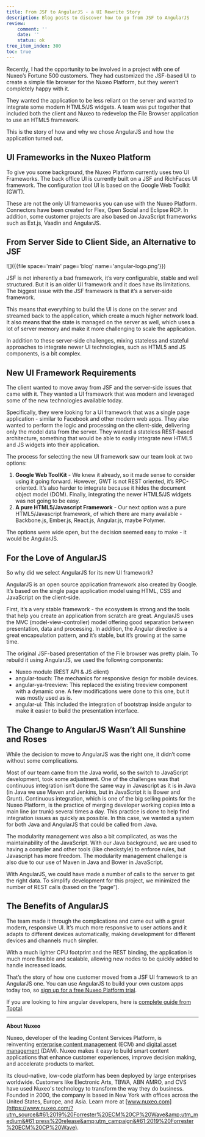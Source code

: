 ```yaml
---
title: From JSF to AngularJS - a UI Rewrite Story
description: Blog posts to discover how to go from JSF to AngularJS
review:
    comment: ''
    date: ''
    status: ok
tree_item_index: 300
toc: true
---
```

Recently, I had the opportunity to be involved in a project with one of Nuxeo’s Fortune 500 customers. They had customized the JSF-based UI to create a simple file browser for the Nuxeo Platform, but they weren’t completely happy with it.

They wanted the application to be less reliant on the server and wanted to integrate some modern HTML5/JS widgets. A team was put together that included both the client and Nuxeo to redevelop the File Browser application to use an HTML5 framework.

This is the story of how and why we chose AngularJS and how the application turned out.

## UI Frameworks in the Nuxeo Platform

To give you some background, the Nuxeo Platform currently uses two UI Frameworks. The back office UI is currently built on a JSF and RichFaces UI framework. The configuration tool UI is based on the Google Web Toolkit (GWT).

These are not the only UI frameworks you can use with the Nuxeo Platform. Connectors have been created for Flex, Open Social and Eclipse RCP. In addition, some customer projects are also based on JavaScript frameworks such as Ext.js, Vaadin and AngularJS.

## From Server Side to Client Side, an Alternative to JSF

![]({{file space='main' page='blog' name='angular-logo.png'}})

JSF is not inherently a bad framework, it’s very configurable, stable and well structured. But it is an older UI framework and it does have its limitations. The biggest issue with the JSF framework is that it’s a server-side framework.

This means that everything to build the UI is done on the server and streamed back to the application, which create a much higher network load. It also means that the state is managed on the server as well, which uses a lot of server memory and make it more challenging to scale the application.

In addition to these server-side challenges, mixing stateless and stateful approaches to integrate newer UI technologies, such as HTML5 and JS components, is a bit complex.

## New UI Framework Requirements

The client wanted to move away from JSF and the server-side issues that came with it. They wanted a UI framework that was modern and leveraged some of the new technologies available today.

Specifically, they were looking for a UI framework that was a single page application - similar to Facebook and other modern web apps. They also wanted to perform the logic and processing on the client-side, delivering only the model data from the server. They wanted a stateless REST-based architecture, something that would be able to easily integrate new HTML5 and JS widgets into their application.

The process for selecting the new UI framework saw our team look at two options:
1. **Google Web ToolKit** - We knew it already, so it made sense to consider using it going forward. However, GWT is not REST oriented, it’s RPC-oriented. It’s also harder to integrate because it hides the document object model (DOM). Finally, integrating the newer HTML5/JS widgets was not going to be easy.
2. **A pure HTML5/Javascript Framework** - Our next option was a pure HTML5/Javascript framework, of which there are many available - Backbone.js, Ember.js, React.js, Angular.js, maybe Polymer.

The options were wide open, but the decision seemed easy to make - it would be AngularJS.

## For the Love of AngularJS
So why did we select AngularJS for its new UI framework?

AngularJS is an open source application framework also created by Google. It’s based on the single page application model using HTML, CSS and JavaScript on the client-side.

First, it’s a very stable framework - the ecosystem is strong and the tools that help you create an application from scratch are great. AngularJS uses the MVC (model-view-controller) model offering good separation between presentation, data and processing. In addition, the Angular directive is a great encapsulation pattern, and it’s stable, but it’s growing at the same time.

The original JSF-based presentation of the File browser was pretty plain. To rebuild it using AngularJS, we used the following components:

- Nuxeo module (REST API &amp; JS client)
- angular-touch: The mechanics for responsive design for mobile devices.
- angular-ya-treeview: This replaced the existing treeview component with a dynamic one. A few modifications were done to this one, but it was mostly used as is.
- angular-ui: This included the integration of bootstrap inside angular to make it easier to build the presentation interface.

## The Change to AngularJS Wasn’t All Sunshine and Roses

While the decision to move to AngularJS was the right one, it didn’t come without some complications.

Most of our team came from the Java world, so the switch to JavaScript development, took some adjustment. One of the challenges was that continuous integration isn’t done the same way in Javascript as it is in Java (in Java we use Maven and Jenkins, but in JavaScript it is Bower and Grunt). Continuous integration, which is one of the big selling points for the Nuxeo Platform, is the practice of merging developer working copies into a main line (or trunk) several times a day. This practice is done to help find integration issues as quickly as possible. In this case, we wanted a system for both Java and AngularJS that could be called from Java.

The modularity management was also a bit complicated, as was the maintainability of the JavaScript. With our Java background, we are used to having a compiler and other tools (like checkstyle) to enforce rules, but Javascript has more freedom. The modularity management challenge is also due to our use of Maven in Java and Bower in JavaScript.

With AngularJS, we could have made a number of calls to the server to get the right data. To simplify development for this project, we minimized the number of REST calls (based on the “page”).

## The Benefits of AngularJS

The team made it through the complications and came out with a great modern, responsive UI. It’s much more responsive to user actions and it adapts to different devices automatically, making development for different devices and channels much simpler.

With a much lighter CPU footprint and the REST binding, the application is much more flexible and scalable, allowing new nodes to be quickly added to handle increased loads.

That’s the story of how one customer moved from a JSF UI framework to an AngularJS one. You can use AngularJS to build your own custom apps today too, so [sign up for a free Nuxeo Platform trial](https://www.nuxeo.com/downloads/).

If you are looking to hire angular developers, here is [complete guide from Toptal](https://www.toptal.com/angular-js#hiring-guide).


* * *

**About Nuxeo**

Nuxeo, developer of the leading Content Services Platform, is reinventing [enterprise content management](https://www.nuxeo.com/products/enterprise-content-management/?utm_source&#61;2019%20Forrester%20ECM%20CP%20Wave&amp;utm_medium&#61;press%20release&amp;utm_campaign&#61;2019%20Forrester%20ECM%20CP%20Wave) (ECM) and [digital asset management](https://www.nuxeo.com/solutions/dam-digital-asset-management/?utm_source=2019%20Forrester%20ECM%20CP%20Wave&utm_medium=press%20release&utm_campaign=2019%20Forrester%20ECM%20CP%20Wave) (DAM). Nuxeo makes it easy to build smart content applications that enhance customer experiences, improve decision making, and accelerate products to market.

Its cloud-native, low-code platform has been deployed by large enterprises worldwide. Customers like Electronic Arts, TBWA, ABN AMRO, and CVS have used Nuxeo's technology to transform the way they do business. Founded in 2000, the company is based in New York with offices across the United States, Europe, and Asia. Learn more at [www.nuxeo.com](https://www.nuxeo.com/?utm_source&#61;2019%20Forrester%20ECM%20CP%20Wave&amp;utm_medium&#61;press%20release&amp;utm_campaign&#61;2019%20Forrester%20ECM%20CP%20Wave).
